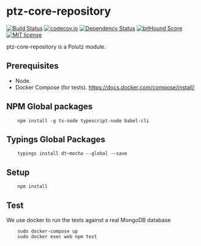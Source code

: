 # ptz-core-repository

[![Build Status](https://travis-ci.org/polutz/ptz-core-repository.svg)](https://travis-ci.org/polutz/ptz-core-repository)
[![codecov.io](http://codecov.io/github/polutz/ptz-core-repository/coverage.svg)](http://codecov.io/github/polutz/ptz-core-repository)
[![Dependency Status](https://gemnasium.com/polutz/ptz-core-repository.svg)](https://gemnasium.com/polutz/ptz-core-repository)
[![bitHound Score](https://www.bithound.io/github/gotwarlost/istanbul/badges/score.svg)](https://www.bithound.io/github/polutz/ptz-core-repository)
[![MIT license](http://img.shields.io/badge/license-MIT-brightgreen.svg)](http://opensource.org/licenses/MIT)

ptz-core-repository is a Polutz module.


## Prerequisites

- Node.
- Docker Compose (for tests). https://docs.docker.com/compose/install/

## NPM Global packages
```
    npm install -g ts-node typescript-node babel-cli
```

## Typings Global Packages 
```
    typings install dt~mocha --global --save
```

## Setup
```
    npm install   
```

## Test
We use docker to run the tests against a real MongoDB database
```
    sudo docker-compose up
    sudo docker exec web npm test
```
